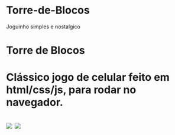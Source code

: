 # Torre-de-Blocos
Joguinho simples e nostalgico

<h1>Torre de Blocos<h1>

<p>Clássico jogo de celular feito em html/css/js, para rodar no navegador.</p>

<img src="https://i.imgur.com/NRBIdF7.png">
<img src="https://i.imgur.com/4XLnTXN.png">
